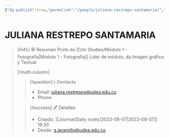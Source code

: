 ```yaml
---
{"dg-publish":true,"permalink":"/people/juliana-restrepo-santamaria/","title":"JULIANA RESTREPO SANTAMARIA","tags":["Person"],"noteIcon":"","created":"2023-08-07T19:30:05.924-05:00","updated":"2023-08-07T19:33:20.966-05:00"}
---
```



# JULIANA RESTREPO SANTAMARIA

> [!info] 🏵️ Resumen
> Profe de [[Uni Studies/Módulo 1 - Fotografía\|Módulo 1 - Fotografía]] Lider de módulo, da Imagen gráfica y Textual

> [!multi-column]
> 
> > [!question] 📞 Contacto
> > - Email: juliana.restrepos@udea.edu.co 
> > - Phone:  
> 
> > [!success] 🖊️ Detalles
> > - Creado: [[Journal/Daily notes/2023-08-07\|2023-08-07]] 19:30
> > - Desde: g.jaramillo@udea.edu.co  
